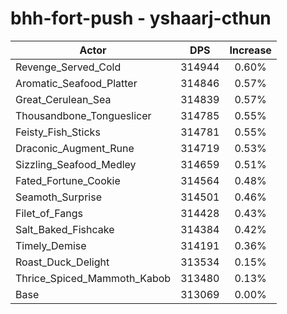 # bhh-fort-push - yshaarj-cthun
| Actor | DPS | Increase |
|---|:---:|:---:|
|Revenge_Served_Cold|314944|0.60%|
|Aromatic_Seafood_Platter|314846|0.57%|
|Great_Cerulean_Sea|314839|0.57%|
|Thousandbone_Tongueslicer|314785|0.55%|
|Feisty_Fish_Sticks|314781|0.55%|
|Draconic_Augment_Rune|314719|0.53%|
|Sizzling_Seafood_Medley|314659|0.51%|
|Fated_Fortune_Cookie|314564|0.48%|
|Seamoth_Surprise|314501|0.46%|
|Filet_of_Fangs|314428|0.43%|
|Salt_Baked_Fishcake|314384|0.42%|
|Timely_Demise|314191|0.36%|
|Roast_Duck_Delight|313534|0.15%|
|Thrice_Spiced_Mammoth_Kabob|313480|0.13%|
|Base|313069|0.00%|
